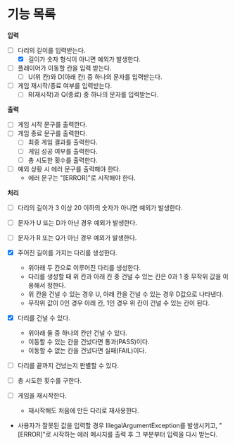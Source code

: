 # 기능 목록

**입력**

- [ ] 다리의 길이를 입력받는다.
    - [X] 길이가 숫자 형식이 아니면 예외가 발생한다.
- [ ] 플레이어가 이동할 칸을 입력 받는다.
    - [ ] U(위 칸)와 D(아래 칸) 중 하나의 문자를 입력받는다.
- [ ] 게임 재시작/종료 여부를 입력받는다.
    - [ ] R(재시작)과 Q(종료) 중 하나의 문자를 입력받는다.

**출력**

- [ ] 게임 시작 문구를 출력한다.
- [ ] 게임 종료 문구를 출력한다.
    - [ ] 최종 게임 결과를 출력한다.
    - [ ] 게임 성공 여부를 출력한다.
    - [ ] 총 시도한 횟수를 출력한다.
- [ ] 예외 상황 시 에러 문구를 출력해야 한다.
    - 에러 문구는 "[ERROR]"로 시작해야 한다.

**처리**

- [ ] 다리의 길이가 3 이상 20 이하의 숫자가 아니면 예외가 발생한다.
- [ ] 문자가 U 또는 D가 아닌 경우 예외가 발생한다.
- [ ] 문자가 R 또는 Q가 아닌 경우 예외가 발생한다.

- [X] 주어진 길이를 가지는 다리를 생성한다.
    - 위아래 두 칸으로 이루어진 다리를 생성한다.
    - 다리를 생성할 때 위 칸과 아래 칸 중 건널 수 있는 칸은 0과 1 중 무작위 값을 이용해서 정한다.
    - 위 칸을 건널 수 있는 경우 U, 아래 칸을 건널 수 있는 경우 D값으로 나타낸다.
    - 무작위 값이 0인 경우 아래 칸, 1인 경우 위 칸이 건널 수 있는 칸이 된다.
- [X] 다리를 건널 수 있다.
    - 위아래 둘 중 하나의 칸만 건널 수 있다.
    - 이동할 수 있는 칸을 건넜다면 통과(PASS)이다.
    - 이동할 수 없는 칸을 건넜다면 실패(FAIL)이다.
- [ ] 다리를 끝까지 건넜는지 판별할 수 있다.
- [ ] 총 시도한 횟수를 구한다.
- [ ] 게임을 재시작한다.
    - 재시작해도 처음에 만든 다리로 재사용한다.
- 사용자가 잘못된 값을 입력할 경우 IllegalArgumentException를 발생시키고, "[ERROR]"로 시작하는 에러 메시지를 출력 후 그 부분부터 입력을 다시
  받는다.
